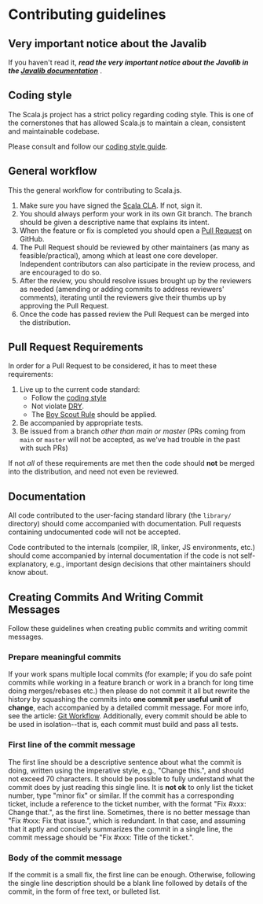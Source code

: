 # Contributing guidelines

## Very important notice about the Javalib

If you haven't read it, ***read the very important notice about the Javalib
in the [Javalib documentation](./JAVALIB.md)*** .

## Coding style

The Scala.js project has a strict policy regarding coding style.
This is one of the cornerstones that has allowed Scala.js to maintain a clean, consistent and maintainable codebase.

Please consult and follow our [coding style guide](./CODINGSTYLE.md).

## General workflow

This the general workflow for contributing to Scala.js.

1.  Make sure you have signed the
    [Scala CLA](https://www.lightbend.com/contribute/cla/scala).
    If not, sign it.
2.  You should always perform your work in its own Git branch.
    The branch should be given a descriptive name that explains its intent.
3.  When the feature or fix is completed you should open a
    [Pull Request](https://help.github.com/articles/about-pull-requests/) on GitHub.
4.  The Pull Request should be reviewed by other maintainers (as many as feasible/practical),
    among which at least one core developer.
    Independent contributors can also participate in the review process,
    and are encouraged to do so.
5.  After the review, you should resolve issues brought up by the reviewers as needed
    (amending or adding commits to address reviewers' comments), iterating until
    the reviewers give their thumbs up by approving the Pull Request.
6.  Once the code has passed review the Pull Request can be merged into the distribution.

## Pull Request Requirements

In order for a Pull Request to be considered, it has to meet these requirements:

1.  Live up to the current code standard:
    - Follow the [coding style](./CODINGSTYLE.md)
    - Not violate [DRY](https://en.wikipedia.org/wiki/Don%27t_repeat_yourself).
    - The [Boy Scout Rule](https://medium.com/@biratkirat/step-8-the-boy-scout-rule-robert-c-martin-uncle-bob-9ac839778385) should be applied.
2.  Be accompanied by appropriate tests.
3.  Be issued from a branch *other than main or master* (PRs coming from `main` or `master` will not be accepted, as we've had trouble in the past with such PRs)

If not *all* of these requirements are met then the code should **not** be
merged into the distribution, and need not even be reviewed.

## Documentation

All code contributed to the user-facing standard library (the `library/`
directory) should come accompanied with documentation.
Pull requests containing undocumented code will not be accepted.

Code contributed to the internals (compiler, IR, linker, JS environments, etc.)
should come accompanied by internal documentation if the code is not
self-explanatory, e.g., important design decisions that other maintainers
should know about.

## Creating Commits And Writing Commit Messages

Follow these guidelines when creating public commits and writing commit messages.

### Prepare meaningful commits

If your work spans multiple local commits (for example; if you do safe point
commits while working in a feature branch or work in a branch for long time
doing merges/rebases etc.) then please do not commit it all but rewrite the
history by squashing the commits into **one commit per useful unit of
change**, each accompanied by a detailed commit message.
For more info, see the article:
[Git Workflow](https://sandofsky.com/blog/git-workflow.html).
Additionally, every commit should be able to be used in isolation--that is,
each commit must build and pass all tests.

### First line of the commit message

The first line should be a descriptive sentence about what the commit is
doing, written using the imperative style, e.g., "Change this.", and should
not exceed 70 characters.
It should be possible to fully understand what the commit does by just
reading this single line.
It is **not ok** to only list the ticket number, type "minor fix" or similar.
If the commit has a corresponding ticket, include a reference to the ticket
number, with the format "Fix #xxx: Change that.", as the first line.
Sometimes, there is no better message than "Fix #xxx: Fix that issue.",
which is redundant.
In that case, and assuming that it aptly and concisely summarizes the commit
in a single line, the commit message should be "Fix #xxx: Title of the ticket.".

### Body of the commit message

If the commit is a small fix, the first line can be enough.
Otherwise, following the single line description should be a blank line
followed by details of the commit, in the form of free text, or bulleted list.
